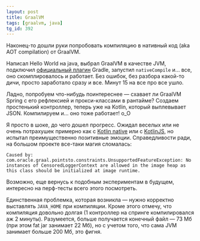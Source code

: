 ```yaml
---
layout: post
title: GraalVM
tags: [graalvm, java]
tg_id: 392
---
```

Наконец-то дошли руки попробовать компиляцию в нативный код (aka AOT compilation) от GraalVM. 

Написал Hello World на java, выбрал GraalVM в качестве JVM, подключил [официальный плагин](https://graalvm.github.io/native-build-tools/latest/gradle-plugin.html#_introduction) Gradle, запустил `nativeCompile` и... все, оно скомплировалось и работает. Без ошибок, без разбора какой-то дичи, просто заработало сразу и все. Минут 15 на все про все ушло. 

Ладно, попробуем что-нибудь поинтереснее — схавает ли GraalVM Spring с его рефлексией и прокси-классами в рантайме? Создаем простенький контроллер, теперь уже на Kotlin, который выплевывает JSON. Компилируем и... оно тоже работает! о_О

Я просто в шоке, до чего дошел прогресс. Ожидал веселых или не очень потрахушек примерно как с [Kotlin native](/2020/10/01/kotlin-native.html) или с [KotlinJS](/2021/10/06/kotlin-js.html), но испытал преимущественно позитивные эмоции. Справедливости ради, на большом проекте все-таки магия сломалась:
```
Caused by: com.oracle.graal.pointsto.constraints.UnsupportedFeatureException: No instances of CensoredLoggerContext are allowed in the image heap as this class should be initialized at image runtime.
```
Возможно, еще вернусь к подобным экспериментам в будущем, интересно на перф-тесты всего этого посмотреть.

Единственная проблемка, которая возникла — нужно корректно выставлять `JAVA_HOME` при компиляции. Кроме этого отмечу, что компиляция довольно долгая (1 контроллер на спринге компилировался аж 2 минуты). Разумеется, больше получается конечный файл — 73 Мб (при этом fat jar занимает 22 Мб), но с учетом того, что сама JVM занимает больше 200 Мб, это фигня.
